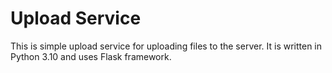 # Upload Service

This is simple upload service for uploading files to the server. It is written in Python 3.10 and uses Flask framework.
